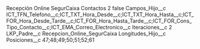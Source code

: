 <?xml version="1.0" encoding="UTF-8"?>
<CustomMetadata xmlns="http://soap.sforce.com/2006/04/metadata" xmlns:xsi="http://www.w3.org/2001/XMLSchema-instance" xmlns:xsd="http://www.w3.org/2001/XMLSchema">
    <label>Recepción Online SegurCaixa Contactos 2</label>
    <protected>false</protected>
    <values>
        <field>Campos_Hijo__c</field>
        <value xsi:type="xsd:string">ICT_TFN_Telefono__c;ICT_TXT_Hora_Desde__c;ICT_TXT_Hora_Hasta__c;ICT_FOR_Hora_Desde_Tarde__c;ICT_FOR_Hora_Hasta_Tarde__c;ICT_FOR_Cons_Tipo_Contacto__c;ICT_EMA_Correo_Electronico__c</value>
    </values>
    <values>
        <field>Iteraciones__c</field>
        <value xsi:type="xsd:string">2</value>
    </values>
    <values>
        <field>LKP_Padre__c</field>
        <value xsi:type="xsd:string">Recepcion_Online_SegurCaixa</value>
    </values>
    <values>
        <field>Longitudes_Hijo__c</field>
        <value xsi:nil="true"/>
    </values>
    <values>
        <field>Posiciones__c</field>
        <value xsi:type="xsd:string">47;48;49;50;51;52;61</value>
    </values>
</CustomMetadata>
